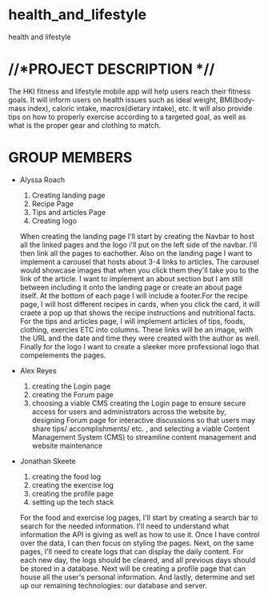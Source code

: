 # health_and_lifestyle
  health and lifestyle

# //*PROJECT DESCRIPTION *//
  The HKI fitness and lifestyle mobile app will help users reach their fitness goals.
  It will inform users on health issues such as ideal weight, BMI(body-mass index), caloric
  intake, macros(dietary intake), etc. It will also provide tips on how to properly exercise
  according to a targeted goal, as well as what is the proper gear and clothing to match.

# GROUP MEMBERS
  * Alyssa Roach
    1. Creating landing page
    2. Recipe Page
    3. Tips and articles Page
    4. Creating logo

     When creating the landing page I'll start by creating the Navbar to host all the linked pages and the logo i'll put on the left side of the navbar. I'll then
    link all the pages to eachother. Also on the landing page I want to implement a carousel that hosts about 3-4 links to articles. The carousel would showcase        images that when you click them they'll take you to the link of the article. I want to implement an about section but I am still between including it onto the      landing page or create an about page itself. At the bottom of each page I will include a footer.For the recipe page, I will host different recipes in cards,        when you click the card, it will craete a pop up that shows the recipe instructions and nutritional facts. For the tips and articles page, I will implement         articles of tips, foods, clothing, exercies ETC into columns. These links will be an image, with the URL and the date and time they were created with the           author as well. Finally for the logo I want to create a sleeker more professional logo that compelements the pages. 
      
  * Alex Reyes 
    1. creating the Login page
    2. creating the Forum page
    3. choosing a viable CMS
    creating the Login page to ensure secure access for users and administrators across the website by, designing Forum page for interactive discussions so that users may share tips/ accomplishments/ etc. , and selecting a viable Content Management System (CMS) to streamline content management and website maintenance

  * Jonathan Skeete
    1. creating the food log
    2. creating the exercise log
    3. creating the profile page
    4. setting up the tech stack
    
    For the food and exercise log pages, I'll start by creating a search bar to search for the needed information. I'll need to understand what information the API is giving as well as how to use it. Once I have control over the data, I can then focus on styling the pages. Next, on the same pages, I'll need to create logs that can display the daily content. For each new day, the logs should be cleared, and all previous days should be stored in a database. Next will be creating a profile page that can house all the user's personal information. And lastly, determine and set up our remaining technologies: our database and server.

   
